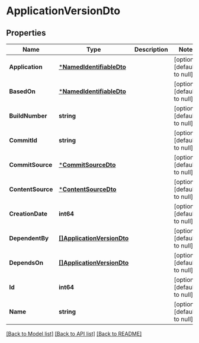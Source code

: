 # ApplicationVersionDto

## Properties
Name | Type | Description | Notes
------------ | ------------- | ------------- | -------------
**Application** | [***NamedIdentifiableDto**](NamedIdentifiableDto.md) |  | [optional] [default to null]
**BasedOn** | [***NamedIdentifiableDto**](NamedIdentifiableDto.md) |  | [optional] [default to null]
**BuildNumber** | **string** |  | [optional] [default to null]
**CommitId** | **string** |  | [optional] [default to null]
**CommitSource** | [***CommitSourceDto**](CommitSourceDto.md) |  | [optional] [default to null]
**ContentSource** | [***ContentSourceDto**](ContentSourceDto.md) |  | [optional] [default to null]
**CreationDate** | **int64** |  | [optional] [default to null]
**DependentBy** | [**[]ApplicationVersionDto**](ApplicationVersionDto.md) |  | [optional] [default to null]
**DependsOn** | [**[]ApplicationVersionDto**](ApplicationVersionDto.md) |  | [optional] [default to null]
**Id** | **int64** |  | [optional] [default to null]
**Name** | **string** |  | [optional] [default to null]

[[Back to Model list]](../README.md#documentation-for-models) [[Back to API list]](../README.md#documentation-for-api-endpoints) [[Back to README]](../README.md)


